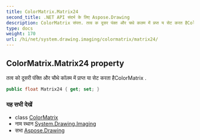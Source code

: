 ```yaml
---
title: ColorMatrix.Matrix24
second_title: .NET API संदर्भ के लिए Aspose.Drawing
description: ColorMatrix संपत्त. तत्व क दूसर पंक्त और चथे कलम में प्रप्त य सेट करत हैColorMatrix .
type: docs
weight: 170
url: /hi/net/system.drawing.imaging/colormatrix/matrix24/
---
```

## ColorMatrix.Matrix24 property

तत्व को दूसरी पंक्ति और चौथे कॉलम में प्राप्त या सेट करता हैColorMatrix .

```csharp
public float Matrix24 { get; set; }
```

### यह सभी देखें

* class [ColorMatrix](../)
* नाम स्थान [System.Drawing.Imaging](../../colormatrix/)
* सभा [Aspose.Drawing](../../../)


